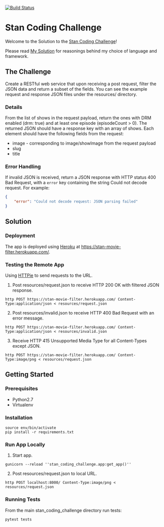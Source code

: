 [![Build Status](https://travis-ci.org/maperghis/stan_coding_challenge.svg?branch=master)](https://travis-ci.org/maperghis/stan_coding_challenge)
# Stan Coding Challenge
Welcome to the Solution to the [Stan Coding Challenge](https://challengeaccepted.streamco.com.au/)!

Please read [My Solution](solution.md) for reasonings behind my choice of
language and framework.

## The Challenge
Create a RESTful web service that upon receiving a post request, filter the
JSON data and return a subset of the fields. You can see the example request
and response JSON files under the resources/ directory.

### Details
From the list of shows in the request payload, return the ones with DRM enabled
(drm: true) and at least one episode (episodeCount > 0). The returned JSON
should have a response key with an array of shows. Each element should have the
following fields from the request:

* image - corresponding to image/showImage from the request payload
* slug
* title

### Error Handling
If invalid JSON is received, return a JSON response with HTTP status 400 Bad
Request, with a `error` key containing the string Could not decode request.
For example:
```json
{
    "error": "Could not decode request: JSON parsing failed"
}
```

## Solution

### Deployment
The app is deployed using [Heroku](https://devcenter.heroku.com/) at
https://stan-movie-filter.herokuapp.com/.

### Testing the Remote App
Using [HTTPie](http://httpie.org/) to send requests to the URL.

1. Post resources/request.json to receive
HTTP 200 OK with filtered JSON response.
```shell
http POST https://stan-movie-filter.herokuapp.com/ Content-Type:application/json < resources/request.json
```

2. Post resources/invalid.json to receive HTTP 400 Bad Request with an error
message.
```shell
http POST https://stan-movie-filter.herokuapp.com/ Content-Type:application/json < resources/invalid.json
```

3. Receive HTTP 415 Unsupported Media Type for all Content-Types except JSON.
```shell
http POST https://stan-movie-filter.herokuapp.com/ Content-Type:image/png < resources/request.json
```

## Getting Started

### Prerequisites
* Python2.7
* Virtualenv

### Installation
```shell
source env/bin/activate
pip install -r requirements.txt
```

### Run App Locally
1. Start app.
```shell
gunicorn --reload ''stan_coding_challenge.app:get_app()''
```

2. Post resources/request.json to local URL.
```shell
http POST localhost:8000/ Content-Type:image/png < resources/request.json
```

### Running Tests
From the main stan_coding_challenge directory run tests:
```shell
pytest tests
```

